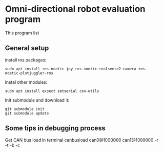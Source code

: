 # Omni-directional robot evaluation program
This program list


## General setup
install ros packages:

    sudo apt install ros-noetic-joy ros-noetic-realsense2-camera ros-noetic-plotjuggler-ros

instal other modules:

    sudo apt install expect setserial can-utils

Init submodule and download it:

    git submodule init 
    git submodule update 


## Some tips in debugging process
Get CAN bus load in terminal
    canbusload can0@1000000 can1@1000000 -r -t -b -c

